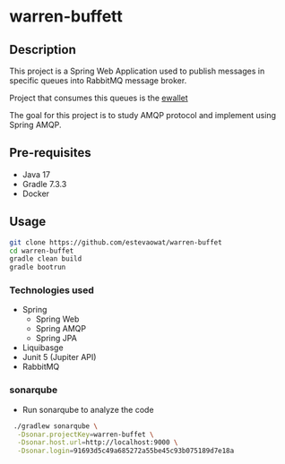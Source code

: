 # warren-buffett

## Description

This project is a Spring Web Application used to publish messages in specific queues into RabbitMQ message broker.

Project that consumes this queues is the [ewallet](https://github.com/estevaowat/ewallet)

The goal for this project is to study AMQP protocol and implement using Spring AMQP.

## Pre-requisites

- Java 17
- Gradle 7.3.3
- Docker

## Usage

```bash
git clone https://github.com/estevaowat/warren-buffet
cd warren-buffet
gradle clean build
gradle bootrun
```

### Technologies used

- Spring
    - Spring Web
    - Spring AMQP
    - Spring JPA
- Liquibasge
- Junit 5 (Jupiter API)
- RabbitMQ

### sonarqube

- Run sonarqube to analyze the code

```bash
 ./gradlew sonarqube \
  -Dsonar.projectKey=warren-buffet \
  -Dsonar.host.url=http://localhost:9000 \
  -Dsonar.login=91693d5c49a685272a55be45c93b075189d7e18a

```